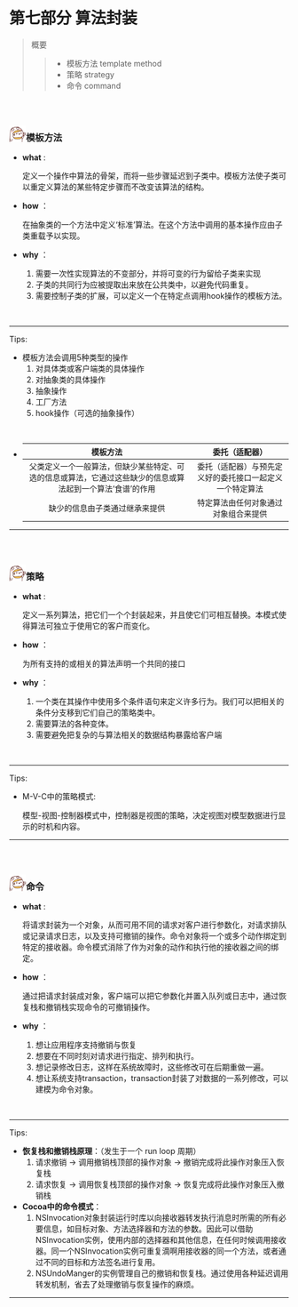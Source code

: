 <h1>第七部分 算法封装</h1>

> 概要
>
> > - 模板方法 template method
> > - 策略 strategy
> > - 命令 command

<br>

<br>

<img src="https://github.com/zhuxinyu/blog/blob/master/logo.jpg" width = "30" height = "30" div align=left /><h3>模板方法</h3>

- **what** : 

  定义一个操作中算法的骨架，而将一些步骤延迟到子类中。模板方法使子类可以重定义算法的某些特定步骤而不改变该算法的结构。 

- **how** ：

  在抽象类的一个方法中定义‘标准’算法。在这个方法中调用的基本操作应由子类重载予以实现。

- **why** ：

  1. 需要一次性实现算法的不变部分，并将可变的行为留给子类来实现
  2. 子类的共同行为应被提取出来放在公共类中，以避免代码重复。
  3. 需要控制子类的扩展，可以定义一个在特定点调用hook操作的模板方法。

<br>

---

Tips:

- 模板方法会调用5种类型的操作
  1. 对具体类或客户端类的具体操作
  2. 对抽象类的具体操作
  3. 抽象操作
  4. 工厂方法
  5. hook操作（可选的抽象操作）

<br>

- |                           模板方法                           |                      委托（适配器）                      |
  | :----------------------------------------------------------: | :------------------------------------------------------: |
  | 父类定义一个一般算法，但缺少某些特定、可选的信息或算法，它通过这些缺少的信息或算法起到一个算法‘食谱’的作用 | 委托（适配器）与预先定义好的委托接口一起定义一个特定算法 |
  |                缺少的信息由子类通过继承来提供                |           特定算法由任何对象通过对象组合来提供           |

---

<br>

<br>

<img src="https://github.com/zhuxinyu/blog/blob/master/logo.jpg" width = "30" height = "30" div align=left /><h3>策略</h3>

- **what** : 

  定义一系列算法，把它们一个个封装起来，并且使它们可相互替换。本模式使得算法可独立于使用它的客户而变化。

- **how** ：

  为所有支持的或相关的算法声明一个共同的接口

- **why** ：

  1. 一个类在其操作中使用多个条件语句来定义许多行为。我们可以把相关的条件分支移到它们自己的策略类中。
  2. 需要算法的各种变体。
  3. 需要避免把复杂的与算法相关的数据结构暴露给客户端

<br>

---

Tips:

- M-V-C中的策略模式:

  ​	模型-视图-控制器模式中，控制器是视图的策略，决定视图对模型数据进行显示的时机和内容。

---

<br>

<br>

<img src="https://github.com/zhuxinyu/blog/blob/master/logo.jpg" width = "30" height = "30" div align=left /><h3>命令</h3>

- **what** : 

  将请求封装为一个对象，从而可用不同的请求对客户进行参数化，对请求排队或记录请求日志，以及支持可撤销的操作。命令对象将一个或多个动作绑定到特定的接收器。命令模式消除了作为对象的动作和执行他的接收器之间的绑定。

- **how** ：

  通过把请求封装成对象，客户端可以把它参数化并置入队列或日志中，通过恢复栈和撤销栈实现命令的可撤销操作。

- **why** ：

  1. 想让应用程序支持撤销与恢复
  2. 想要在不同时刻对请求进行指定、排列和执行。
  3. 想记录修改日志，这样在系统故障时，这些修改可在后期重做一遍。
  4. 想让系统支持transaction，transaction封装了对数据的一系列修改，可以建模为命令对象。

<br>

---

Tips:

- **恢复栈和撤销栈原理**：（发生于一个 run loop 周期）
   	1. 请求撤销 -> 调用撤销栈顶部的操作对象 -> 撤销完成将此操作对象压入恢复栈
   	2. 请求恢复 -> 调用恢复栈顶部的操作对象 -> 恢复完成将此操作对象压入撤销栈 
- **Cocoa中的命令模式**：
   	1. NSInvocation对象封装运行时库以向接收器转发执行消息时所需的所有必要信息，如目标对象、方法选择器和方法的参数。因此可以借助NSInvocation实例，使用内部的选择器和其他信息，在任何时候调用接收器。同一个NSInvocation实例可重复滴啊用接收器的同一个方法，或者通过不同的目标和方法签名进行复用。
   	2. NSUndoManger的实例管理自己的撤销和恢复栈。通过使用各种延迟调用转发机制，省去了处理撤销与恢复操作的麻烦。

---

